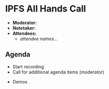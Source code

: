 # IPFS All Hands Call <!-- enter date here -->

- **Moderator:**
- **Notetaker:**
- **Attendees:**
  - _attendee names..._


## Agenda

<!-- Ensure notetaker is present before you begin -->
- Start recording
- Call for additional agenda items (moderator)

<!-- Add items above this line. Use this format:
  - Item (@your_name: @target_audience)
-->

- Demos

<!-- After each call, it is the responsibility of the notetaker to save the last
version of the notes in a file in ipfs/pm/meeting-notes, by opening a branch and
submitting a PR. -->
